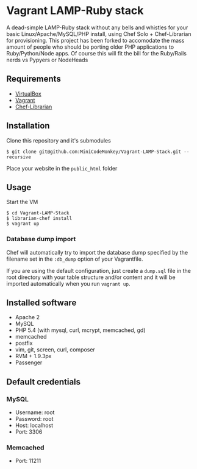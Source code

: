 # Vagrant LAMP-Ruby stack
A dead-simple LAMP-Ruby stack without any bells and whistles for your basic Linux/Apache/MySQL/PHP install, using Chef Solo + Chef-Librarian for provisioning.
This project has been forked to accomodate the mass amount of people who should be porting older PHP applications to Ruby/Python/Node apps. Of course this 
will fit the bill for the Ruby/Rails nerds vs Pypyers or NodeHeads

## Requirements
* [VirtualBox](https://www.virtualbox.org)
* [Vagrant](http://vagrantup.com)
* [Chef-Librarian](https://github.com/applicationsonline/librarian)

## Installation
Clone this repository and it's submodules

    $ git clone git@github.com:MiniCodeMonkey/Vagrant-LAMP-Stack.git --recursive

Place your website in the `public_html` folder

## Usage
Start the VM

	$ cd Vagrant-LAMP-Stack
	$ librarian-chef install
	$ vagrant up

### Database dump import
Chef will automatically try to import the database dump specified by the filename set in the `:db_dump` option of your Vagrantfile.

If you are using the default configuration, just create a `dump.sql` file in the root directory with your table structure and/or content and it will be imported automatically when you run `vagrant up`.

## Installed software
* Apache 2
* MySQL
* PHP 5.4 (with mysql, curl, mcrypt, memcached, gd)
* memcached
* postfix
* vim, git, screen, curl, composer
* RVM + 1.9.3px
* Passenger

## Default credentials
### MySQL
* Username: root
* Password: root
* Host: localhost
* Port: 3306

### Memcached
* Port: 11211
